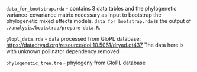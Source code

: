 `data_for_bootstrap.rda` - contains 3 data tables and the phylogenetic variance-covariance matrix necessary as input to bootstrap the phylogenetic mixed effects models. `data_for_bootstrap.rda` is the output of `./analysis/bootstrap/prepare-data.R`.

`glopl_data.rda` - data processed from GloPL database: https://datadryad.org/resource/doi:10.5061/dryad.dt437 The data here is with unknown pollinator dependency removed

`phylogenetic_tree.tre` - phylogeny from GloPL database
